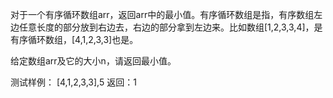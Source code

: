 对于一个有序循环数组arr，返回arr中的最小值。有序循环数组是指，有序数组左边任意长度的部分放到右边去，右边的部分拿到左边来。比如数组[1,2,3,3,4]，是有序循环数组，[4,1,2,3,3]也是。

给定数组arr及它的大小n，请返回最小值。

测试样例：
[4,1,2,3,3],5
返回：1